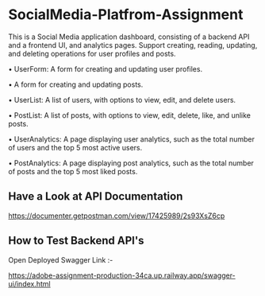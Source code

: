 # SocialMedia-Platfrom-Assignment

This is a Social Media application dashboard, consisting of a backend API and a frontend UI, and analytics pages. Support creating, reading, updating, and deleting operations for user profiles and posts.

• UserForm: A form for creating and updating user profiles.

• A form for creating and updating posts.

• UserList: A list of users, with options to view, edit, and delete users.

• PostList: A list of posts, with options to view, edit, delete, like, and unlike posts.

• UserAnalytics: A page displaying user analytics, such as the total number of users and the top 5 most active users.

• PostAnalytics: A page displaying post analytics, such as the total number of posts and the top 5 most liked posts.

## Have a Look at API Documentation

https://documenter.getpostman.com/view/17425989/2s93XsZ6cp

## How to Test Backend API's

Open Deployed Swagger Link :-

https://adobe-assignment-production-34ca.up.railway.app/swagger-ui/index.html 



